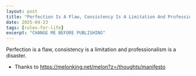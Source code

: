 ```yaml
---
layout: post
title: "Perfection Is A Flaw, Consistency Is A Limitation And Professionalism Is A Disaster"
date: 2025-04-23
tags: [rules-for-life]
excerpt: "CHANGE ME BEFORE PUBLISHING"
---
```


Perfection is a flaw, consistency is a limitation and professionalism is a disaster.

- Thanks to https://melonking.net/melon?z=/thoughts/manifesto
